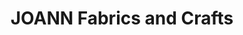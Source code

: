 ---
title: "JOANN Fabrics and Crafts"
url: /westford-valley-mkt/joann-fabrics-and-crafts/
shop: Basteln
---